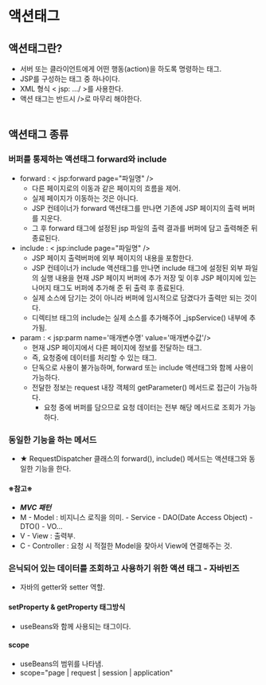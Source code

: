 # 액션태그
## 액션태그란?
- 서버 또는 클라이언트에게 어떤 행동(action)을 하도록 명령하는 태그.
- JSP를 구성하는 태그 중 하나이다.
- XML 형식 < jsp: .../ >를 사용한다.
- 액션 태그는 반드시 />로 마무리 해야한다.<br><br>
## 액션태그 종류
### 버퍼를 통제하는 액션태그 forward와 include
- forward : < jsp:forward page="파일명" />
    - 다른 페이지로의 이동과 같은 페이지의 흐름을 제어.
    - 실제 페이지가 이동하는 것은 아니다.
    - JSP 컨테이너가 forward 액션태그를 만나면 기존에 JSP 페이지의 출력 버퍼를 지운다.
    - 그 후 forward 태그에 설정된 jsp 파일의 출력 결과를 버퍼에 담고 출력해준 뒤 종료된다.
- include : < jsp:include page="파일명" />
    - JSP 페이지 출력버퍼에 외부 페이지의 내용을 포함한다.
    - JSP 컨테이너가 include 액션태그를 만나면 include 태그에 설정된 외부 파일의 실행 내용을
      현재 JSP 페이지 버퍼에 추가 저장 및 이후 JSP 페이지에 있는 나머지 태그도 버퍼에 추가해
      준 뒤 출력 후 종료된다.
    - 실제 소스에 담기는 것이 아니라 버퍼에 임시적으로 담겼다가 출력만 되는 것이다.
    - 디렉티브 태그의 include는 실제 소스를 추가해주어 _jspService() 내부에 추가됨.
- param : < jsp:parm name='매개변수명' value='매개변수값'/>
    - 현재 JSP 페이지에서 다른 페이지에 정보를 전달하는 태그.
    - 즉, 요청중에 데이터를 처리할 수 있는 태그.
    - 단독으로 사용이 불가능하며, forward 또는 include 액션태그와 함께 사용이 가능하다.
    - 전달한 정보는 request 내장 객체의 getParameter() 메서드로 접근이 가능하다.
        - 요청 중에 버퍼를 담으므로 요청 데이터는 전부 해당 메서드로 조회가 가능하다.<br>
### 동일한 기능을 하는 메서드
- ★ RequestDispatcher 클래스의 forward(), include() 메서드는 액션태그와 동일한 기능을 한다.
#### ※참고※
- ***MVC 패턴***
- M - Model : 비지니스 로직을 의미.
        - Service
            - DAO(Date Access Object)
            - DTO()
            - VO...
- V - View : 출력부.
- C - Controller : 요청 시 적절한 Model을 찾아서 View에 연결해주는 것.<br>
### 은닉되어 있는 데이터를 조회하고 사용하기 위한 액션 태그 - 자바빈즈 
- 자바의 getter와 setter 역할.
#### setProperty & getProperty 태그방식
- useBeans와 함께 사용되는 태그이다.
#### scope
- useBeans의 범위를 나타냄.
- scope="page | request | session | application"
